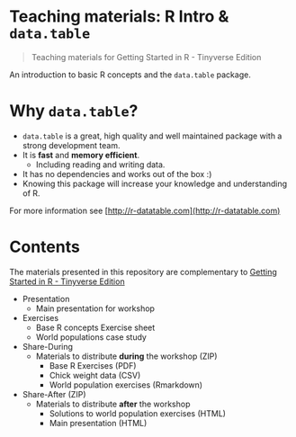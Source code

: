 # Teaching materials: R Intro & `data.table`

> Teaching materials for Getting Started in R - Tinyverse Edition

An introduction to basic R concepts and the `data.table` package.

# Why `data.table`?

- `data.table` is a great, high quality and well maintained package with a strong
development team.
- It is **fast** and **memory efficient**. 
  - Including reading and writing data.
- It has no dependencies and works out of the box :)
- Knowing this package will increase your knowledge and understanding of R.

For more information see [http://r-datatable.com](http://r-datatable.com)

# Contents

The materials presented in this repository are complementary to [Getting Started in R - Tinyverse Edition](https://eddelbuettel.github.io/gsir-te/Getting-Started-in-R.pdf)

- Presentation
  + Main presentation for workshop
- Exercises 
  + Base R concepts Exercise sheet
  + World populations case study
- Share-During
  + Materials to distribute **during** the workshop (ZIP)
    + Base R Exercises (PDF)
    + Chick weight data (CSV)
    + World population exercises (Rmarkdown)
- Share-After (ZIP)
  + Materials to distribute **after** the workshop 
    + Solutions to world population exercises (HTML)
    + Main presentation (HTML)


